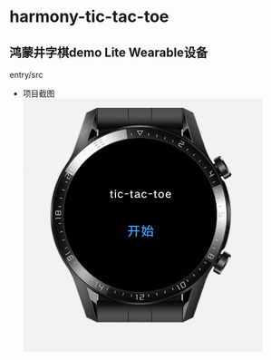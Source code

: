 # harmony-tic-tac-toe
## 鸿蒙井字棋demo Lite Wearable设备

entry/src

- 项目截图
![demo.gif](demo_images/demo.gif)